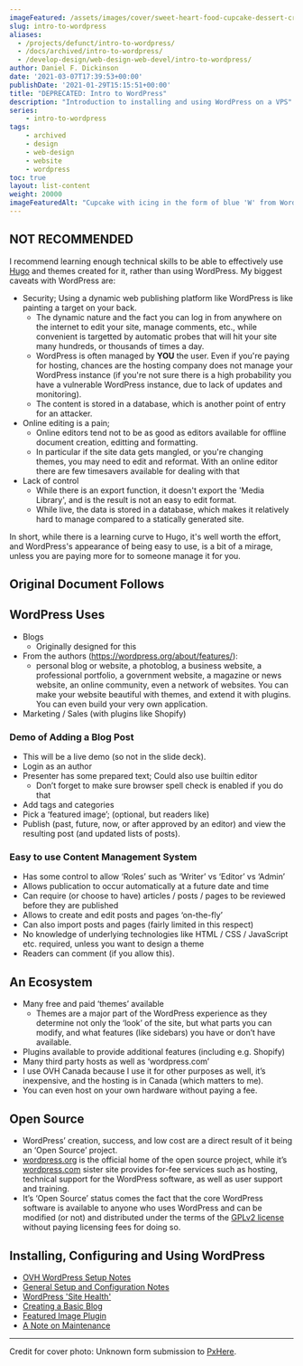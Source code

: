 ```yaml
---
imageFeatured: /assets/images/cover/sweet-heart-food-cupcake-dessert-cream-924367-pxhere.com.jpg
slug: intro-to-wordpress
aliases:
  - /projects/defunct/intro-to-wordpress/
  - /docs/archived/intro-to-wordpress/
  - /develop-design/web-design-web-devel/intro-to-wordpress/
author: Daniel F. Dickinson
date: '2021-03-07T17:39:53+00:00'
publishDate: '2021-01-29T15:15:51+00:00'
title: "DEPRECATED: Intro to WordPress"
description: "Introduction to installing and using WordPress on a VPS"
series:
    - intro-to-wordpress
tags:
    - archived
    - design
    - web-design
    - website
    - wordpress
toc: true
layout: list-content
weight: 20000
imageFeaturedAlt: "Cupcake with icing in the form of blue 'W' from Wordpress logo"
---
```


## NOT RECOMMENDED

I recommend learning enough technical skills to be able to effectively use [Hugo](https://gohugo.io) and themes created for it, rather than using WordPress. My biggest caveats with WordPress are:

* Security; Using a dynamic web publishing platform like WordPress is like painting a target on your back.
  * The dynamic nature and the fact you can log in from anywhere on the internet to edit your site, manage comments, etc., while convenient is targetted by automatic probes that will hit your site many hundreds, or thousands of times a day.
  * WordPress is often managed by **YOU** the user. Even if you're paying for hosting, chances are the hosting company does not manage your WordPress instance (if you're not sure there is a high probability you have a vulnerable WordPress instance, due to lack of updates and monitoring).
  * The content is stored in a database, which is another point of entry for an attacker.
* Online editing is a pain;
  * Online editors tend not to be as good as editors available for offline document creation, editting and formatting.
  * In particular if the site data gets mangled, or you're changing themes, you may need to edit and reformat. With an online editor there are few timesavers available for dealing with that
* Lack of control
  * While there is an export function, it doesn't export the 'Media Library', and is the result is not an easy to edit format.
  * While live, the data is stored in a database, which makes it relatively hard to manage compared to a statically generated site.

In short, while there is a learning curve to Hugo, it's well worth the effort, and WordPress's appearance of being easy to use, is a bit of a mirage, unless you are paying more for to someone manage it for you.

## Original Document Follows

## WordPress Uses

* Blogs
  * Originally designed for this
* From the authors (<https://wordpress.org/about/features/>):
  * personal blog or website, a photoblog, a business website, a professional portfolio, a government website, a magazine or news website, an online community, even a network of websites. You can make your website beautiful with themes, and extend it with plugins. You can even build your very own application.
* Marketing / Sales (with plugins like Shopify)

### Demo of Adding a Blog Post

* This will be a live demo (so not in the slide deck).
* Login as an author
* Presenter has some prepared text; Could also use builtin editor
  * Don’t forget to make sure browser spell check is enabled if you do that
* Add tags and categories
* Pick a ‘featured image’; (optional, but readers like)
* Publish (past, future, now, or after approved by an editor) and view the resulting post (and updated lists of posts).

### Easy to use Content Management System

* Has some control to allow ‘Roles’ such as ‘Writer’ vs ‘Editor’ vs ‘Admin’
* Allows publication to occur automatically at a future date and time
* Can require (or choose to have) articles / posts / pages to be reviewed before they are published
* Allows to create and edit posts and pages ‘on-the-fly’
* Can also import posts and pages (fairly limited in this respect)
* No knowledge of underlying technologies like HTML / CSS / JavaScript etc. required, unless you want to design a theme
* Readers can comment (if you allow this).

## An Ecosystem

* Many free and paid ‘themes’ available
  * Themes are a major part of the WordPress experience as they determine not only the ‘look’ of the site, but what parts you can modify, and what features (like sidebars) you have or don’t have available.
* Plugins available to provide additional features (including e.g. Shopify)
* Many third party hosts as well as ‘wordpress.com’
* I use OVH Canada because I use it for other purposes as well, it’s inexpensive, and the hosting is in Canada (which matters to me).
* You can even host on your own hardware without paying a fee.

## Open Source

* WordPress’ creation, success, and low cost are a direct result of it being an ‘Open Source’ project.
* [wordpress.org](https://wordpress.org/) is the official home of the open source project, while it’s [wordpress.com](https://wordpress.com/) sister site provides for-fee services such as hosting, technical support for the WordPress software, as well as user support and training.
* It’s ‘Open Source’ status comes the fact that the core WordPress software is available to anyone who uses WordPress and can be modified (or not) and distributed under the terms of the [GPLv2 license](https://wordpress.org/about/license/) without paying licensing fees for doing so.

## Installing, Configuring and Using WordPress

* [OVH WordPress Setup Notes](ovh-setup/)
* [General Setup and Configuration Notes](setup/)
* [WordPress 'Site Health'](wordpress-site-health/)
* [Creating a Basic Blog](basic-blog/)
* [Featured Image Plugin](featured-image-plugin/)
* [A Note on Maintenance](a-note-on-maintenance/)

----

Credit for cover photo: Unknown form submission to [PxHere](https://pxhere.com/en/photo/924367).
